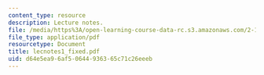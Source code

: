 ```yaml
---
content_type: resource
description: Lecture notes.
file: /media/https%3A/open-learning-course-data-rc.s3.amazonaws.com/2-158j-computational-geometry-spring-2003/d64e5ea96af50644936365c71c26eeeb_lecnotes1_fixed.pdf
file_type: application/pdf
resourcetype: Document
title: lecnotes1_fixed.pdf
uid: d64e5ea9-6af5-0644-9363-65c71c26eeeb
---
```

